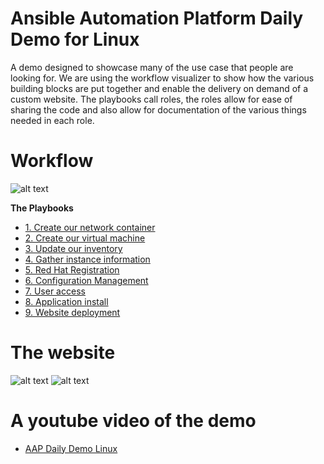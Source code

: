 Ansible Automation Platform Daily Demo for Linux
=========
A demo designed to showcase many of the use case that people are looking for.  We are using the workflow visualizer to show how the various building blocks are put together and enable the delivery on demand of a custom website.  The playbooks call roles, the roles allow for ease of sharing the code and also allow for documentation of the various things needed in each role.

# Workflow

![alt text](https://github.com/ericcames/aap.dailydemo.linux/blob/main/images/DDLWF.png "Workflow")

**The Playbooks**

- [1. Create our network container](https://github.com/ericcames/aap.dailydemo.linux/blob/main/playbooks/create_vpc_01.yml "create_vpc_01.yml")
- [2. Create our virtual machine](https://github.com/ericcames/aap.dailydemo.linux/blob/main/playbooks/create_instance_02.yml "create_instance_02.yml")
- [3. Update our inventory](https://github.com/ericcames/aap.dailydemo.linux/blob/main/playbooks/add_inventory_03.yml "add_inventory_03.yml")
- [4. Gather instance information](https://github.com/ericcames/aap.dailydemo.linux/blob/main/playbooks/get_instance_info_04.yml "get_instance_info_04.yml")
- [5. Red Hat Registration](https://github.com/ericcames/aap.dailydemo.linux/blob/main/playbooks/redhat_subscription_manager_05.yml "redhat_subscription_manager_05.yml")
- [6. Configuration Management](https://github.com/ericcames/aap.dailydemo.linux/blob/main/playbooks/post_install_06.yml "post_install_06.yml")
- [7. User access](https://github.com/ericcames/aap.dailydemo.linux/blob/main/playbooks/provision_user_access_07.yml "provision_user_access_07.yml")
- [8. Application install](https://github.com/ericcames/aap.dailydemo.linux/blob/main/playbooks/lamp_setup_08.yml "lamp_setup_08.yml")
- [9. Website deployment](https://github.com/ericcames/aap.dailydemo.linux/blob/main/playbooks/website_deployment_09.yml "website_deployment_09.yml")


# The website

![alt text](https://github.com/ericcames/aap.dailydemo.linux/blob/main/images/DDLW1.png "Webtop")
![alt text](https://github.com/ericcames/aap.dailydemo.linux/blob/main/images/DDLW2.png "Webbottom")

# A youtube video of the demo

- [AAP Daily Demo Linux](https://youtu.be/Wvf7-CZmAHI?si=oxqDRAWsfqpXTnD- "AAP Daily Demo Linux")
